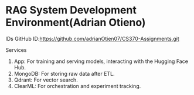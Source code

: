 # RAG System Development Environment(Adrian Otieno)

IDs
GitHub ID:https://github.com/adrianOtien07/CS370-Assignments.git

Services
1. App: For training and serving models, interacting with the Hugging Face Hub.
2. MongoDB: For storing raw data after ETL.
3. Qdrant: For vector search.
4. ClearML: For orchestration and experiment tracking.

